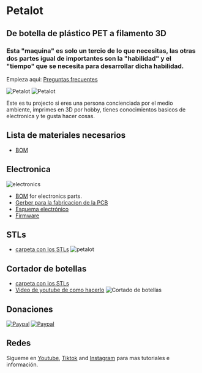 # Petalot

## De botella de plástico PET a filamento 3D

### **Esta "maquina"** es solo un tercio de lo que necesitas, las otras dos partes igual de importantes son la "habilidad" y el "tiempo" que se necesita para desarrollar dicha habilidad.

Empieza aqui: [Preguntas frecuentes](https://function3d.xyz/)

![Petalot](https://github.com/function3d/petalot/raw/master/Media/petalot_v1.1.jpg)
![Petalot](https://github.com/function3d/petalot/raw/master/Media/petalot_v1.1_2.jpg)

Este es tu projecto si eres una persona concienciada por el medio ambiente, imprimes en 3D por hobby, tienes conocimientos basicos de electronica y te gusta hacer cosas.

## Lista de materiales necesarios
 - [BOM](https://docs.google.com/spreadsheets/d/1QrsbV1TAUxwC-E0CKtm_DCh9_VTj5VazpKik1_OQ4T8/edit?usp=sharing)

## Electronica

![electronics](https://github.com/function3d/petalot/raw/master/Schematic/electronics.jpg)
 - [BOM](https://docs.google.com/spreadsheets/d/1Pbo5h8JskjI6m1uH4NZ2JOgRXYX2zOXm9W2migb8n0c/edit?usp=sharing) for electronics parts.
 - [Gerber para la fabricacion de la PCB](https://github.com/function3d/petalot/raw/master/Schematic/Gerber_v1.1_2022-08-18.zip)
 - [Esquema electrónico](https://github.com/function3d/petalot/tree/master/Schematic)
 - [Firmware](https://github.com/function3d/petalot/tree/master/Firmware)

## STLs
 - [carpeta con los STLs](https://github.com/function3d/petalot/tree/master/STLs)
![petalot](https://github.com/function3d/petalot/raw/master/STLs/petalot_v1.1.png)
	 
## Cortador de botellas
 - [carpeta con los STLs](https://github.com/function3d/petalot/tree/master/STLs/Cutter)
 - [Video de youtube de como hacerlo](https://www.youtube.com/watch?v=eTBnhKWMYQk)
![Cortado de botellas](https://github.com/function3d/petalot/raw/master/STLs/Cutter/bottlecutter.jpg)

## Donaciones
  [![Paypal](https://www.paypalobjects.com/en_US/i/btn/btn_donate_LG.gif)](https://www.paypal.com/donate/?hosted_button_id=CESEXLEFEU65Q)
  [![Paypal](https://i.imgur.com/SEshqeh.png)](https://www.paypal.com/donate/?hosted_button_id=CESEXLEFEU65Q)

## Redes
  Sigueme en [Youtube](https://www.youtube.com/channel/UC4UBuZ5YRTo5XYFUxdkmqkg), [Tiktok](https://www.tiktok.com/@function.3d) and [Instagram](https://www.instagram.com/function.3d/) para mas tutoriales e información.


